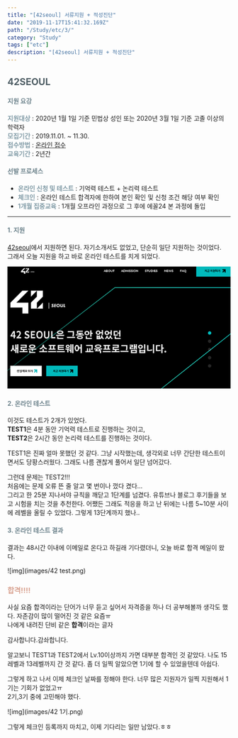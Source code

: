 ```yaml
---
title: "[42seoul] 서류지원 + 적성진단"
date: "2019-11-17T15:41:32.169Z"
path: "/Study/etc/3/"
category: "Study"
tags: ["etc"]
description: "[42seoul] 서류지원 + 적성진단"
---
```


## <span style="color:#505F66">42SEOUL</span>  

#### <span style="color:#6D838C">지원 요강</span>

**<span style="color:#819BA6">지원대상</span>** : 2020년 1월 1일 기준 민법상 성인 또는 2020년 3월 1일 기준 고졸 이상의 학력자  
**<span style="color:#819BA6">모집기간</span>** : 2019.11.01. ~ 11.30.  
**<span style="color:#819BA6">접수방법</span>** : [온라인 접수](www.innovationacademy.kr)  
**<span style="color:#819BA6">교육기간</span>** : 2년간

#### <span style="color:#6D838C">선발 프로세스</span>  

* **<span style="color:#819BA6">온라인 신청 및 테스트</span>** : 기억력 테스트 + 논리력 테스트  
* **<span style="color:#819BA6">체크인</span>** : 온라인 테스트 합격자에 한하여 본인 확인 및 신청 조건 해당 여부 확인  
* **<span style="color:#819BA6">1개월 집중교육</span>** : 1개월 오프라인 과정으로 그 후에 에꼴24 본 과정에 돌입  

<hr>


#### <span style="color:#6D838C">1. 지원 </span>  

[42seoul](www.innovationacademy.kr)에서 지원하면 된다. 자기소개서도 없었고, 단순히 일단 지원하는 것이었다.  
그래서 오늘 지원을 하고 바로 온라인 테스트를 치게 되었다.  

 ![img](images/42.png)  

#### <span style="color:#6D838C">2. 온라인 테스트 </span>  

이것도 테스트가 2개가 있었다.  
**TEST1**은 4분 동안 기억력 테스트로 진행하는 것이고,  
**TEST2**은 2시간 동안 논리력 테스트를 진행하는 것이다.  

TEST1은 진짜 얼마 못했던 것 같다. 그냥 시작했는데, 생각외로 너무 간단한 테스트이면서도 당황스러웠다. 그래도 나름 괜찮게 풀어서 일단 넘어갔다.  

그런데 문제는 TEST2!!!  
처음에는 문제 오류 뜬 줄 알고 몇 번이나 껐다 켰다...  
그리고 한 25분 지나서야 규칙을 깨닫고 1단계를 넘겼다.
유튜브나 블로그 후기들을 보고 시험을 치는 것을 추천한다.
어쨌든 그래도 적응을 하고 난 뒤에는 나름 5~10분 사이에 레벨을 올릴 수 있었다. 그렇게 13단계까지 했나..  

#### <span style="color:#6D838C">3. 온라인 테스트 결과 </span>

결과는 48시간 이내에 이메일로 온다고 하길래 기다렸더니, 오늘 바로 합격 메일이 왔다.  

![img](images/42 test.png)



### <span style="color:#D9A493">**합격!!!!**</span>  

사실 요즘 합격이라는 단어가 너무 듣고 싶어서 자격증을 하나 더 공부해볼까 생각도 했다. 자존감이 많이 떨어진 것 같은 요즘ㅠ  
나에게 내려진 단비 같은 **합격**이라는 글자

감사합니다.감솨합니다.  

알고보니 TEST1과 TEST2에서 Lv.10이상까지 가면 대부분 합격인 것 같았다. 나도 15레벨과 13레벨까지 간 것 같다. 좀 더 일찍 알았으면 1기에 할 수 있었을텐데 아쉽다.  

그렇게 하고 나서 이제 체크인 날짜를 정해야 한다.  너무 많은 지원자가 일찍 지원해서 1기는 기회가 없었고ㅠ  
2기,3기 중에 고민해야 했다.  

![img](images/42 1기.png)

그렇게 체크인 등록까지 마치고, 이제 기다리는 일만 남았다.ㅎㅎ
